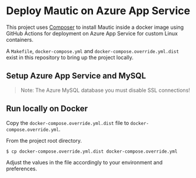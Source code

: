 # Deploy Mautic on Azure App Service

This project uses [Composer](https://getcomposer.org/) to install Mautic inside
a docker image using GitHub Actions for deployment on Azure App Service for
custom Linux containers.

A `Makefile`, `docker-compose.yml` and `docker-compose.override.yml.dist` exist
in this repository to bring up the project locally.

## Setup Azure App Service and MySQL

> Note: The Azure MySQL database you must disable SSL connections!

## Run locally on Docker

Copy the `docker-compose.override.yml.dist` file to `docker-compose.override.yml`.

From the project root directory.

```bash
$ cp docker-compose.override.yml.dist docker-compose.override.yml
```

Adjust the values in the file accordingly to your environment and preferences.

